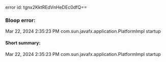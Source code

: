 error id: tgnx2KktREdVnHeDEc0dfQ==
### Bloop error:

Mar 22, 2024 2:35:23 PM com.sun.javafx.application.PlatformImpl startup
#### Short summary: 

Mar 22, 2024 2:35:23 PM com.sun.javafx.application.PlatformImpl startup